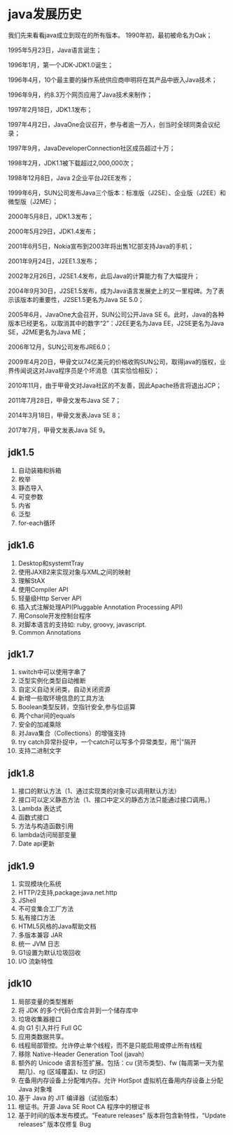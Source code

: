 # java发展历史

我们先来看看java成立到现在的所有版本。 1990年初，最初被命名为Oak；

1995年5月23日，Java语言诞生；

1996年1月，第一个JDK-JDK1.0诞生；

1996年4月，10个最主要的操作系统供应商申明将在其产品中嵌入Java技术；

1996年9月，约8.3万个网页应用了Java技术来制作；

1997年2月18日，JDK1.1发布；

1997年4月2日，JavaOne会议召开，参与者逾一万人，创当时全球同类会议纪录；

1997年9月，JavaDeveloperConnection社区成员超过十万；

1998年2月，JDK1.1被下载超过2,000,000次；

1998年12月8日，Java 2企业平台J2EE发布；

1999年6月，SUN公司发布Java三个版本：标准版（J2SE）、企业版（J2EE）和微型版（J2ME）；

2000年5月8日，JDK1.3发布；

2000年5月29日，JDK1.4发布；

2001年6月5日，Nokia宣布到2003年将出售1亿部支持Java的手机；

2001年9月24日，J2EE1.3发布；

2002年2月26日，J2SE1.4发布，此后Java的计算能力有了大幅提升；

2004年9月30日，J2SE1.5发布，成为Java语言发展史上的又一里程碑。为了表示该版本的重要性，J2SE1.5更名为Java SE 5.0；

2005年6月，JavaOne大会召开，SUN公司公开Java SE 6。此时，Java的各种版本已经更名，以取消其中的数字“2”：J2EE更名为Java EE，J2SE更名为Java SE，J2ME更名为Java ME；

2006年12月，SUN公司发布JRE6.0；

2009年4月20日，甲骨文以74亿美元的价格收购SUN公司，取得java的版权，业界传闻说这对Java程序员是个坏消息（其实恰恰相反）；

2010年11月，由于甲骨文对Java社区的不友善，因此Apache扬言将退出JCP；

2011年7月28日，甲骨文发布Java SE 7；

2014年3月18日，甲骨文发表Java SE 8；

2017年7月，甲骨文发表Java SE 9。

## jdk1.5

1. 自动装箱和拆箱
2. 枚举
3. 静态导入
4. 可变参数
5. 内省
6. 泛型
7. for-each循环

## jdk1.6

1. Desktop和systemtTray
2. 使用JAXB2来实现对象与XML之间的映射
3. 理解StAX
4. 使用Compiler API
5. 轻量级Http Server API
6. 插入式注解处理API(Pluggable Annotation Processing API)
7. 用Console开发控制台程序
8. 对脚本语言的支持如: ruby, groovy, javascript.
9. Common Annotations

## jdk1.7

1. switch中可以使用字串了
2. 泛型实例化类型自动推断
3. 自定义自动关闭类，自动关闭资源
4. 新增一些取环境信息的工具方法
5. Boolean类型反转，空指针安全,参与位运算
6. 两个char间的equals
7. 安全的加减乘除
8. 对Java集合（Collections）的增强支持
9. try catch异常扑捉中，一个catch可以写多个异常类型，用"|"隔开
10. 支持二进制文字

## jdk1.8

1. 接口的默认方法（1、通过实现类的对象可以调用默认方法）
2. 接口可以定义静态方法（1、接口中定义的静态方法只能通过接口调用。）
3. Lambda 表达式
4. 函数式接口
5. 方法与构造函数引用
6. lambda访问局部变量
7. Date api更新

## jdk1.9

1. 实现模块化系统
2. HTTP/2支持,package:java.net.http
3. JShell
4. 不可变集合工厂方法
5. 私有接口方法
6. HTML5风格的Java帮助文档
7. 多版本兼容 JAR
8. 统一 JVM 日志
9. G1设置为默认垃圾回收
10. I/O 流新特性

## jdk10

1. 局部变量的类型推断
2. 将 JDK 的多个代码仓库合并到一个储存库中
3. 垃圾收集器接口
4. 向 G1 引入并行 Full GC
5. 应用类数据共享。
6. 线程局部管控。允许停止单个线程，而不是只能启用或停止所有线程
7. 移除 Native-Header Generation Tool (javah)
8. 额外的 Unicode 语言标签扩展。包括：cu (货币类型)、fw (每周第一天为星期几)、rg (区域覆盖)、tz (时区)
9. 在备用内存设备上分配堆内存。允许 HotSpot 虚拟机在备用内存设备上分配 Java 对象堆
10. 基于 Java 的 JIT 编译器（试验版本）
11. 根证书。开源 Java SE Root CA 程序中的根证书
12. 基于时间的版本发布模式。“Feature releases” 版本将包含新特性，“Update releases” 版本仅修复 Bug